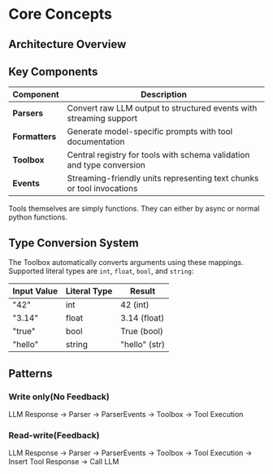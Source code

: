 # Core Concepts

## Architecture Overview

## Key Components

| Component       | Description                                                                 |
|-----------------|-----------------------------------------------------------------------------|
| **Parsers**     | Convert raw LLM output to structured events with streaming support         |
| **Formatters**  | Generate model-specific prompts with tool documentation                    |
| **Toolbox**     | Central registry for tools with schema validation and type conversion      |
| **Events**      | Streaming-friendly units representing text chunks or tool invocations      |

Tools themselves are simply functions. They can either by async or normal python functions.

## Type Conversion System

The Toolbox automatically converts arguments using these mappings. Supported literal types are `int`, `float`, `bool`, and `string`:

| Input Value | Literal Type | Result          |
|-------------|--------------|-----------------|
| "42"        | int          | 42 (int)        |
| "3.14"      | float        | 3.14 (float)    |
| "true"      | bool         | True (bool)     |
| "hello"     | string       | "hello" (str)   |

## Patterns

### Write only(No Feedback)
LLM Response → Parser → ParserEvents → Toolbox → Tool Execution

### Read-write(Feedback)
LLM Response → Parser → ParserEvents → Toolbox → Tool Execution → Insert Tool Response → Call LLM
